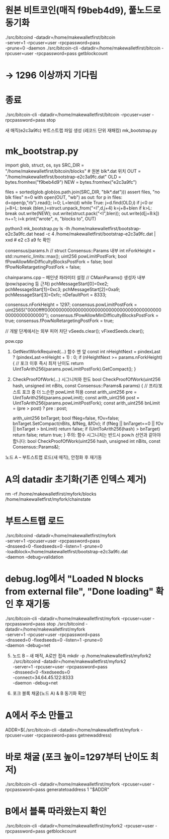 # 원본 비트코인(매직 f9beb4d9), 풀노드로 동기화
./src/bitcoind -datadir=/home/makewalletfirst/bitcoin \
  -server=1 -rpcuser=user -rpcpassword=pass \
  -prune=0 -daemon
./src/bitcoin-cli -datadir=/home/makewalletfirst/bitcoin -rpcuser=user -rpcpassword=pass getblockcount
# → 1296 이상까지 기다림
# 종료
./src/bitcoin-cli -datadir=/home/makewalletfirst/bitcoin -rpcuser=user -rpcpassword=pass stop

새 매직(e2c3a9fc) 부트스트랩 파일 생성 (레코드 단위 재패킹)
mk_bootstrap.py
# mk_bootstrap.py
import glob, struct, os, sys
SRC_DIR = "/home/makewalletfirst/bitcoin/blocks"   # 원본 blk*.dat 위치
OUT     = "/home/makewalletfirst/bootstrap-e2c3a9fc.dat"
OLD = bytes.fromhex("f9beb4d9")
NEW = bytes.fromhex("e2c3a9fc")

files = sorted(glob.glob(os.path.join(SRC_DIR, "blk*.dat")))
assert files, "no blk files"
n=0
with open(OUT, "wb") as out:
    for p in files:
        d=open(p,"rb").read(); i=0; L=len(d)
        while True:
            j=d.find(OLD,i)
            if j<0 or j+8>L: break
            (blen,)=struct.unpack_from("<I",d,j+4)
            k=j+8+blen
            if k>L: break
            out.write(NEW); out.write(struct.pack("<I",blen)); out.write(d[j+8:k])
            n+=1; i=k
print("wrote", n, "blocks to", OUT)

python3 mk_bootstrap.py
ls -lh /home/makewalletfirst/bootstrap-e2c3a9fc.dat
head -c 4 /home/makewalletfirst/bootstrap-e2c3a9fc.dat | xxd   # e2 c3 a9 fc 확인







consensus/params.h
// struct Consensus::Params 내부
int nForkHeight = std::numeric_limits<int>::max();
uint256 powLimitPostFork;
bool fPowAllowMinDifficultyBlocksPostFork = false;
bool fPowNoRetargetingPostFork = false;


chainparams.cpp – 메인넷 파라미터 설정
// CMainParams() 생성자 내부 (pow/spacing 등 근처)
pchMessageStart[0]=0xe2; pchMessageStart[1]=0xc3; pchMessageStart[2]=0xa9; pchMessageStart[3]=0xfc;
nDefaultPort = 8333;

consensus.nForkHeight = 1297;
consensus.powLimitPostFork = uint256S("0000ffff00000000000000000000000000000000000000000000000000000000");
consensus.fPowAllowMinDifficultyBlocksPostFork = true;
consensus.fPowNoRetargetingPostFork = true;

// 개발 단계에서는 외부 피어 차단
vSeeds.clear();
vFixedSeeds.clear();



pow.cpp
1) GetNextWorkRequired(...) 함수 맨 앞
const int nHeightNext = pindexLast ? (pindexLast->nHeight + 1) : 0;
if (nHeightNext >= params.nForkHeight) {
    // 포크 이후 즉시 최저 난이도
    return UintToArith256(params.powLimitPostFork).GetCompact();
}

2) CheckProofOfWork(...) 시그니처와 한도
bool CheckProofOfWork(uint256 hash, unsigned int nBits, const Consensus::Params& params)
{
    // 프리/포스트 포크 중 더 느슨한 powLimit 허용
    const arith_uint256 pre  = UintToArith256(params.powLimit);
    const arith_uint256 post = UintToArith256(params.powLimitPostFork);
    const arith_uint256 bnLimit = (pre > post) ? pre : post;

    arith_uint256 bnTarget; bool fNeg=false, fOv=false;
    bnTarget.SetCompact(nBits, &fNeg, &fOv);
    if (fNeg || bnTarget==0 || fOv || bnTarget > bnLimit) return false;
    if (UintToArith256(hash) > bnTarget) return false;
    return true;
}
주의: 함수 시그니처는 반드시 pow.h 선언과 같아야 합니다:
bool CheckProofOfWork(uint256 hash, unsigned int nBits, const Consensus::Params&);



노드 A – 부트스트랩 로드(새 매직), 안정화 후 재기동
# A의 datadir 초기화(기존 인덱스 제거)
rm -rf /home/makewalletfirst/myfork/blocks /home/makewalletfirst/myfork/chainstate

# 부트스트랩 로드
./src/bitcoind -datadir=/home/makewalletfirst/myfork \
  -server=1 -rpcuser=user -rpcpassword=pass \
  -dnsseed=0 -fixedseeds=0 -listen=1 -prune=0 \
  -loadblock=/home/makewalletfirst/bootstrap-e2c3a9fc.dat \
  -daemon -debug=validation

# debug.log에서 "Loaded N blocks from external file", "Done loading" 확인 후 재기동
./src/bitcoin-cli -datadir=/home/makewalletfirst/myfork -rpcuser=user -rpcpassword=pass stop
./src/bitcoind -datadir=/home/makewalletfirst/myfork \
  -server=1 -rpcuser=user -rpcpassword=pass \
  -dnsseed=0 -fixedseeds=0 -listen=1 -prune=0 \
  -daemon -debug=net


5) 노드 B – 새 매직, A로만 접속
mkdir -p /home/makewalletfirst/myfork2
./src/bitcoind -datadir=/home/makewalletfirst/myfork2 \
  -server=1 -rpcuser=user -rpcpassword=pass \
  -dnsseed=0 -fixedseeds=0 \
  -connect=34.64.45.122:8333 \
  -daemon -debug=net

6) 포크 블록 채굴(노드 A) & B 동기화 확인
# A에서 주소 만들고
ADDR=$(./src/bitcoin-cli -datadir=/home/makewalletfirst/myfork -rpcuser=user -rpcpassword=pass getnewaddress)
# 바로 채굴 (포크 높이=1297부터 난이도 최저)
./src/bitcoin-cli -datadir=/home/makewalletfirst/myfork -rpcuser=user -rpcpassword=pass generatetoaddress 1 "$ADDR"
# B에서 블록 따라왔는지 확인
./src/bitcoin-cli -datadir=/home/makewalletfirst/myfork2 -rpcuser=user -rpcpassword=pass getblockcount




  
   
